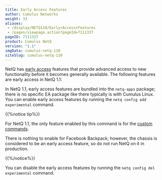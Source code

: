 ```yaml
---
title: Early Access Features
author: Cumulus Networks
weight: 33
aliases:
 - /display/NETQ110/Early+Access+Features
 - /pages/viewpage.action?pageId=7111337
pageID: 7111337
product: Cumulus NetQ
version: "1.1"
imgData: cumulus-netq-110
siteSlug: cumulus-netq-110
---
```

NetQ has [early
access](https://support.cumulusnetworks.com/hc/en-us/articles/202933878-Early-Access-Features-Defined)
features that provide advanced access to new functionality before it
becomes generally available. The following features are early access in
NetQ 1.1:

In NetQ 1.1, early access features are bundled into the `netq-apps`
package; there is no specific EA package like there typically is with
Cumulus Linux. You can enable early access features by running the `netq
config add experimental` command.

{{%notice tip%}}

For NetQ 1.1, the only feature enabled by this command is for the
[custom
commands](/cumulus-netq-110/Early-Access-Features/Extending-NetQ-with-Custom-Commands).

There is nothing to enable for Facebook Backpack; however, the chassis
is considered to be an early access feature, so do not run NetQ on it in
production.

{{%/notice%}}

You can disable the early access features by running the `netq config
del experimental` command.

